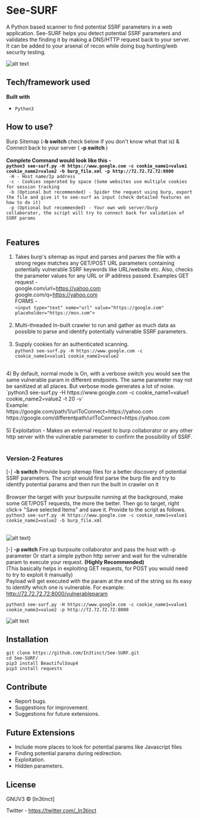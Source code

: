 # See-SURF

A Python based scanner to find potential SSRF parameters in a web application. See-SURF helps you detect potential SSRF parameters and validates the finding it by making a DNS/HTTP request back to your server. It can be added to your arsenal of recon while doing bug hunting/web security testing.

![alt text](https://user-images.githubusercontent.com/18059590/61342276-849e2800-a7fe-11e9-9f2a-7ba3835903a8.png)

## Tech/framework used
<b>Built with</b>
- `Python3`

## How to use?
 Burp Sitemap (<b>-b switch</b> check below if you don't know what that is) & Connect back to your server (<b> -p switch </b>) <br/><br/>
 <b>Complete Command would look like this - </b> <br/>
 <b>`python3 see-surf.py -H https://www.google.com -c cookie_name1=value1 cookie_name2=value2 -b burp_file.xml -p http://72.72.72.72:8000` </b><br/>
` -H - Host name/Ip address`<br/>
` -c - Cookies seperated by space (Some websites use multiple cookies for session tracking`<br/>
` -b (Optional but recommended) - Spider the request using burp, export the file and give it to see-surf as input (check detailed features on how to do it)`<br/>
` -p (Optional but recommended) - Your own web server/burp collaborator, the script will try to connect back for validation of SSRF params`<br/><br/>

## Features
1) Takes burp's sitemap as input and parses and parses the file with a strong regex matches any GET/POST URL parameters containing potentially vulnerable SSRF keywords like URL/website etc. Also,
checks the parameter values for any URL or IP address passed.
Examples
GET request -<br/>
google.com/url=https://yahoo.com <br/>
google.com/q=https://yahoo.com <br/>
FORMS -<br/> `<input type="text" name="url" value="https://google.com" placeholder="https://msn.com">`
<br/><br/>
2) Multi-threaded In-built crawler to run and gather as much data as possible to parse and identify potentially vulnerable SSRF parameters.
<br/><br/>
3) Supply cookies for an authenticated scanning.<br/>
`python3 see-surf.py -H https://www.google.com -c cookie_name1=value1 cookie_name2=value2`
<br/>
4) By default, normal mode is On, with a verbose switch you would see the same vulnerable param in different endpoints. The same parameter may not be sanitized at all places. But verbose mode generates a lot of noise. <br/>
`python3 see-surf.py -H https://www.google.com -c cookie_name1=value1 cookie_name2=value2 -t 20 -v` <br/>
Example:<br/>
https://google.com/path/1/urlToConnect=https://yahoo.com <br/>
https://google.com/differentpath/urlToConnect=https://yahoo.com
<br/><br/>
5) Exploitation - Makes an external request to burp collaborator or any other http server with the vulnerable parameter to confirm the possibility of SSRF. 
<br/><br/>

### Version-2 Features

[-] <b>-b switch</b> Provide burp sitemap files for a better discovery of potential SSRF parameters. The script would first parse the burp file and try to identify potential params and then run the built in crawler on it <br/><br/>
Browser the target with your burpsuite running at the background, make some GET/POST requests, the more the better. Then go to target, right click-> "Save selected Items" and save it. Provide to the script as follows. <br/>
`python3 see-surf.py -H https://www.google.com -c cookie_name1=value1 cookie_name2=value2 -b burp_file.xml`

</br>![alt text](https://user-images.githubusercontent.com/18059590/61342249-6a644a00-a7fe-11e9-87e8-3b26305cd8b5.png))


[-] <b>-p switch</b> Fire up burpsuite collaborator and pass the host with -p parameter Or start a simple python http server and wait for the 
vulnerable param to execute your request. <b>(Highly Recommended)</b><br/>
(This basically helps in exploiting GET requests, for POST you would need to try to exploit it manually)<br/>
Payload will get executed with the param at the end of the string so its easy to identify which one is vulnerable.
For example: http://72.72.72.72:8000/vulnerableparam <br/>

`python3 see-surf.py -H https://www.google.com -c cookie_name1=value1 cookie_name2=value2 -p http://72.72.72.72:8000`

![alt text](https://user-images.githubusercontent.com/18059590/61342277-849e2800-a7fe-11e9-832b-7de37cb027ff.png)


## Installation
`git clone https://github.com/In3tinct/See-SURF.git`<br/>
`cd See-SURF/`<br/>
`pip3 install BeautifulSoup4`<br/>
`pip3 install requests`


## Contribute
- Report bugs.
- Suggestions for improvement.
- Suggestions for future extensions.

## Future Extensions
- Include more places to look for potential params like Javascript files
- Finding potential params during redirection.
- Exploitation.
- Hidden parameters.

## License
GNUV3 © [In3tinct]

Twitter - https://twitter.com/_In3tinct
